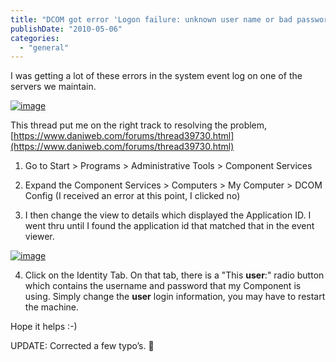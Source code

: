 ```yaml
---
title: "DCOM got error 'Logon failure: unknown user name or bad password.'"
publishDate: "2010-05-06"
categories: 
  - "general"
---
```


I was getting a lot of these errors in the system event log on one of the servers we maintain.

[![image](/images/dcom2.png "image")](/images/dcom2.png)

This thread put me on the right track to resolving the problem, [https://www.daniweb.com/forums/thread39730.html](https://www.daniweb.com/forums/thread39730.html)

1. Go to Start > Programs > Administrative Tools > Component Services  

2. Expand the Component Services > Computers > My Computer > DCOM Config (I received an error at this point, I clicked no)

3. I then change the view to details which displayed the Application ID. I went thru until I found the application id that matched that in the event viewer.

[![image](/images/dcom1.png "image")](/images/dcom1.png)

4. Click on the Identity Tab. On that tab, there is a "This **user**:" radio button which contains the username and password that my Component is using. Simply change the **user** login information, you may have to restart the machine.

Hope it helps :-)

UPDATE: Corrected a few typo’s. 🙂
